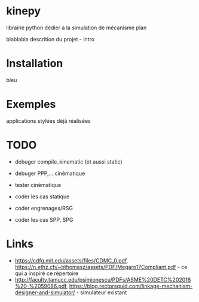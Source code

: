 # kinepy

librairie python dédier à la simulation de mécanisme plan

blablabla descrition du projet - intro

# Installation

bleu

# Exemples

applications stylées déjà réalisées

# TODO

- debuger compile_kinematic (et aussi static)
- debuger PPP,… cinématique
- tester cinématique
- coder les cas statique

- coder engrenages/RSG
- coder les cas SPP, SPG

# Links

- https://cdfg.mit.edu/assets/files/CDMC_0.pdf, https://n.ethz.ch/~bthomasz/assets/PDF/Megaro17Compliant.pdf - ce qui a inspiré ce répertoire
- http://faculty.tamucc.edu/psimionescu/PDFs/ASME%20DETC%202016%20-%2059086.pdf, https://blog.rectorsquid.com/linkage-mechanism-designer-and-simulator/ - simulateur existant
